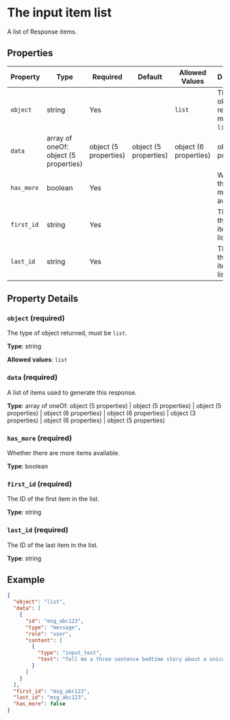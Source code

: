 # The input item list

A list of Response items.

## Properties

| Property | Type | Required | Default | Allowed Values | Description |
| -------- | ---- | -------- | ------- | -------------- | ----------- |
| `object` | string | Yes |  | `list` | The type of object returned, must be `list`. |
| `data` | array of oneOf: object (5 properties) | object (5 properties) | object (5 properties) | object (6 properties) | object (6 properties) | object (3 properties) | object (6 properties) | object (5 properties) | Yes |  |  | A list of items used to generate this response. |
| `has_more` | boolean | Yes |  |  | Whether there are more items available. |
| `first_id` | string | Yes |  |  | The ID of the first item in the list. |
| `last_id` | string | Yes |  |  | The ID of the last item in the list. |

## Property Details

### `object` (required)

The type of object returned, must be `list`.

**Type**: string

**Allowed values**: `list`

### `data` (required)

A list of items used to generate this response.

**Type**: array of oneOf: object (5 properties) | object (5 properties) | object (5 properties) | object (6 properties) | object (6 properties) | object (3 properties) | object (6 properties) | object (5 properties)

### `has_more` (required)

Whether there are more items available.

**Type**: boolean

### `first_id` (required)

The ID of the first item in the list.

**Type**: string

### `last_id` (required)

The ID of the last item in the list.

**Type**: string

## Example

```json
{
  "object": "list",
  "data": [
    {
      "id": "msg_abc123",
      "type": "message",
      "role": "user",
      "content": [
        {
          "type": "input_text",
          "text": "Tell me a three sentence bedtime story about a unicorn."
        }
      ]
    }
  ],
  "first_id": "msg_abc123",
  "last_id": "msg_abc123",
  "has_more": false
}

```

